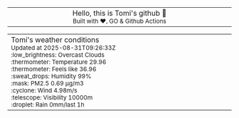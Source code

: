 
<div align="center">
<table>
<tbody>
<td align="center">
<img width="2000" height="0"><br>
Hello, this is Tomi's github 👋<br>
<sup>Built with ❤️, GO & Github Actions</sup><br>
<img width="2000" height="0">
</td>
</tbody>
</table>
</div>
<table>
<tbody>
<td align="left">
<img width="2000" height="0"><br>
Tomi's weather conditions<br>
<sup>Updated at 2025-08-31T09:26:33Z</sup><br>
<sup>:low_brightness: Overcast Clouds</sup><br>
<sup>:thermometer: Temperature 29.96 </sup><br>
<sup>:thermometer: Feels like 36.96</sup><br>
<sup>:sweat_drops: Humidity 99%</sup><br>
<sup>:mask: PM2.5 0.69 μg/m3</sup><br>
<sup>:cyclone: Wind 4.98m/s </sup><br>
<sup>:telescope: Visibility 10000m </sup><br>
<sup>:droplet: Rain 0mm/last 1h </sup><br>
<img width="2000" height="0">
</td>
<td align="left">
<img width="2000" height="0"><br>
<br>
<img width="2000" height="0">
</td>
</tbody>
</table>
</div>
    